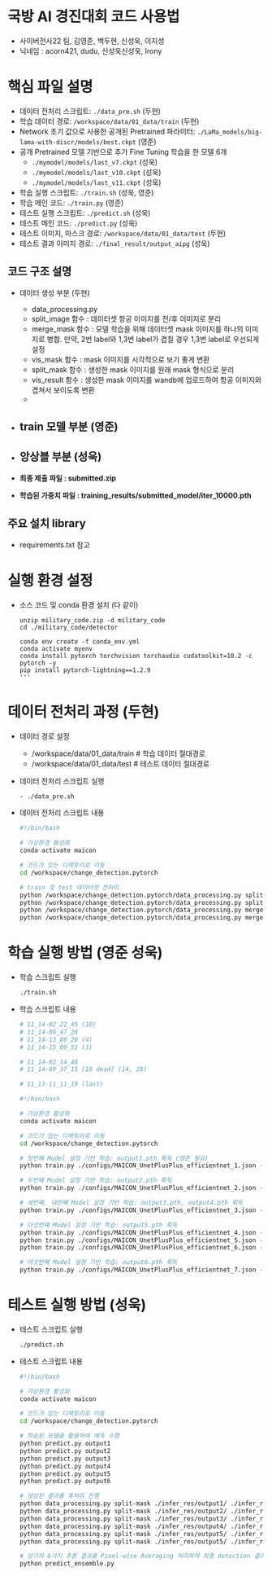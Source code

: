 # 국방 AI 경진대회 코드 사용법
- 사이버전사22 팀, 김영준, 백두현, 신성욱, 이지성
- 닉네임 : acorn421, dudu, 신성욱신성욱, Irony


# 핵심 파일 설명
  - 데이터 전처리 스크립트: `./data_pre.sh` (두현)
  - 학습 데이터 경로: `/workspace/data/01_data/train` (두현)
  - Network 초기 값으로 사용한 공개된 Pretrained 파라미터: `./LaMa_models/big-lama-with-discr/models/best.ckpt` (영준)
  - 공개 Pretrained 모델 기반으로 추가 Fine Tuning 학습을 한 모델 6개
    - `./mymodel/models/last_v7.ckpt` (성욱)
    - `./mymodel/models/last_v10.ckpt` (성욱)
    - `./mymodel/models/last_v11.ckpt` (성욱)
  - 학습 실행 스크립트: `./train.sh` (성욱, 영준)
  - 학습 메인 코드: `./train.py` (영준)
  - 테스트 실행 스크립트: `./predict.sh` (성욱)
  - 테스트 메인 코드: `./predict.py` (성욱)
  - 테스트 이미지, 마스크 경로: `/workspace/data/01_data/test` (두현)
  - 테스트 결과 이미지 경로: `./final_result/output_aipg` (성욱)

## 코드 구조 설명
- 데이터 생성 부분 (두현)
  - data_processing.py
  - split_image 함수 : 데이터셋 항공 이미지를 전/후 이미지로 분리
  - merge_mask 함수 : 모델 학습을 위해 데이터셋 mask 이미지를 하나의 이미지로 병합. 만약, 2번 label와 1,3번 label가 겹칠 경우 1,3번 label로 우선되게 설정
  - vis_mask 함수 : mask 이미지를 시각적으로 보기 좋게 변환
  - split_mask 함수 : 생성한 mask 이미지를 원래 mask 형식으로 분리
  - vis_result 함수 : 생성한 mask 이미지를 wandb에 업로드하여 항공 이미지와 겹쳐서 보이도록 변환
  - 
- train 모델 부분 (영준)
  - 
- 앙상블 부분 (성욱)
  - 

- **최종 제출 파일 : submitted.zip**
- **학습된 가중치 파일 : training_results/submitted_model/iter_10000.pth**

## 주요 설치 library
- requirements.txt 참고

# 실행 환경 설정

  - 소스 코드 및 conda 환경 설치 (다 같이)
    ```
    unzip military_code.zip -d military_code
    cd ./military_code/detector

    conda env create -f conda_env.yml
    conda activate myenv
    conda install pytorch torchvision torchaudio cudatoolkit=10.2 -c pytorch -y
    pip install pytorch-lightning==1.2.9
    '''

# 데이터 전처리 과정 (두현)
  - 데이터 경로 설정
    - /workspace/data/01_data/train  # 학습 데이터 절대경로
    - /workspace/data/01_data/test   # 테스트 데이터 절대경로

  - 데이터 전처리 스크립트 실행
    ```bash
    - ./data_pre.sh
    ```

  - 데이터 전처리 스크립트 내용
    ```bash
    #!/bin/bash
    
    # 가상환경 활성화
    conda activate maicon
    
    # 코드가 있는 디렉토리로 이동
    cd /workspace/change_detection.pytorch
    
    # train 및 test 데이터셋 전처리
    python /workspace/change_detection.pytorch/data_processing.py split-image /workspace/data/01_data/train/x
    python /workspace/change_detection.pytorch/data_processing.py split-image /workspace/data/01_data/test/x
    python /workspace/change_detection.pytorch/data_processing.py merge-mask /workspace/data/01_data/train/y mask
    python /workspace/change_detection.pytorch/data_processing.py merge-mask /workspace/data/01_data/test/y mask
    ```
    

# 학습 실행 방법 (영준 성욱)
  - 학습 스크립트 실행
    ```bash
    ./train.sh
    ```
    
  - 학습 스크립트 내용
    ```bash
    # 11_14-02_22_45 (10) 
    # 11_14-09_47_28
    # 11_14-13_00_20 (4) 
    # 11_14-15_09_51 (3) 

    # 11_14-02_14_48
    # 11_14-09_37_15 [10 dead] (14, 28) 

    # 11_13-11_11_19 (last)

    #!/bin/bash

    # 가상환경 활성화
    conda activate maicon

    # 코드가 있는 디렉토리로 이동
    cd /workspace/change_detection.pytorch

    # 첫번째 Model 설정 기반 학습: output1.pth 획득 (영준 필요)
    python train.py ./configs/MAICON_UnetPlusPlus_efficientnet_1.json -o output1

    # 두번째 Model 설정 기반 학습: output2.pth 획득
    python train.py ./configs/MAICON_UnetPlusPlus_efficientnet_2.json -o output2

    # 세번째, 네번째 Model 설정 기반 학습: output3.pth, output4.pth 획득
    python train.py ./configs/MAICON_UnetPlusPlus_efficientnet_3.json -o output3

    # 다섯번째 Model 설정 기반 학습: output5.pth 획득
    python train.py ./configs/MAICON_UnetPlusPlus_efficientnet_4.json -o output4
    python train.py ./configs/MAICON_UnetPlusPlus_efficientnet_5.json -o output5
    python train.py ./configs/MAICON_UnetPlusPlus_efficientnet_6.json -o output6

    # 여섯번째 Model 설정 기반 학습: output6.pth 획득
    python train.py ./configs/MAICON_UnetPlusPlus_efficientnet_7.json -o output7


# 테스트 실행 방법 (성욱)

  - 테스트 스크립트 실행
    ```bash
    ./predict.sh
    ```

  - 테스트 스크립트 내용
    ```bash
    #!/bin/bash

    # 가상환경 활성화
    conda activate maicon

    # 코드가 있는 디렉토리로 이동
    cd /workspace/change_detection.pytorch

    # 학습된 모델을 활용하여 예측 수행
    python predict.py output1
    python predict.py output2    
    python predict.py output3
    python predict.py output4
    python predict.py output5
    python predict.py output6

    # 생성된 결과를 후처리 진행
    python data_processing.py split-mask ./infer_res/output1/ ./infer_res/output1_split
    python data_processing.py split-mask ./infer_res/output2/ ./infer_res/output2_split
    python data_processing.py split-mask ./infer_res/output3/ ./infer_res/output3_split
    python data_processing.py split-mask ./infer_res/output4/ ./infer_res/output4_split
    python data_processing.py split-mask ./infer_res/output5/ ./infer_res/output5_split
    python data_processing.py split-mask ./infer_res/output5/ ./infer_res/output6_split

    # 상기의 6가지 추론 결과를 Pixel-wise Averaging 처리하여 최종 detection 결과 생성
    python predict_ensemble.py
    ```
